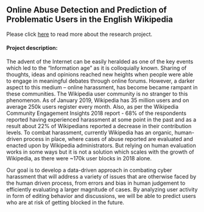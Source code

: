 ## Online Abuse Detection and Prediction of Problematic Users in the English Wikipedia

Please click [here](https://meta.wikimedia.org/wiki/University_of_Virginia/Machine_learning_to_predict_Wikimedia_user_blocks) to read more about the research project.

#### Project description:
The advent of the Internet can be easily heralded as one of the key events which
led to the “Information age” as it is colloquially known. Sharing of thoughts, ideas and opinions
reached new heights when people were able to engage in meaningful debates through online forums.
However, a darker aspect to this medium – online harassment, has become became rampant in these
communities. The Wikipedia user community is no stranger to this phenomenon. As of January 2019,
Wikipedia has 35 million users and on average 250k users register every month. Also, as per the
Wikipedia Community Engagement Insights 2018 report - 68% of the respondents reported having
experienced harassment at some point in the past and as a result about 22% of Wikipedians reported a
decrease in their contribution levels. To combat harassment, currently Wikipedia has an organic,
human-driven process in place, where cases of abuse reported are evaluated and enacted upon by
Wikipedia administrators. But relying on human evaluation works in some ways but it is not a solution
which scales with the growth of Wikipedia, as there were ~170k user blocks in 2018 alone.

Our goal is to develop a data-driven approach in combating cyber harassment that will address a
variety of issues that are otherwise faced by the human driven process, from errors and bias in human
judgement to efficiently evaluating a larger magnitude of cases. By analyzing user activity in form of
editing behavior and discussions, we will be able to predict users who are at risk of getting blocked in
the future.
